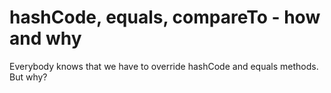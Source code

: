 # hashCode, equals, compareTo - how and why

Everybody knows that we have to override hashCode and equals methods. But why? 
